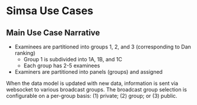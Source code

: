 # Simsa Use Cases

## Main Use Case Narrative

- Examinees are partitioned into groups 1, 2, and 3 (corresponding to Dan ranking)
  - Group 1 is subdivided into 1A, 1B, and 1C
  - Each group has 2-5 examinees
- Examiners are partitioned into panels (groups) and assigned


When the data model is updated with new data, information is sent via websocket
to various broadcast groups. The broadcast group selection is configurable on
a per-group basis: (1) private; (2) group; or (3) public.

